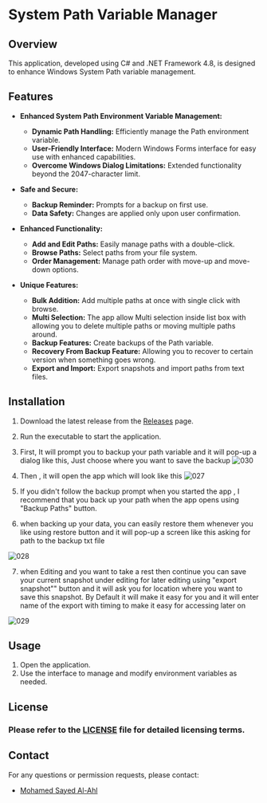 # System Path Variable Manager

## Overview

This application, developed using C# and .NET Framework 4.8, is designed to enhance Windows System Path variable management.

## Features

- **Enhanced  System Path Environment Variable Management:**
  
  - **Dynamic Path Handling:** Efficiently manage the Path environment variable.
  - **User-Friendly Interface:** Modern Windows Forms interface for easy use with enhanced capabilities.
  - **Overcome Windows Dialog Limitations:** Extended functionality beyond the 2047-character limit.

- **Safe and Secure:**
  
  - **Backup Reminder:** Prompts for a backup on first use.
  - **Data Safety:** Changes are applied only upon user confirmation.

- **Enhanced Functionality:**
  
  - **Add and Edit Paths:** Easily manage paths with a double-click.
  - **Browse Paths:** Select paths from your file system.
  - **Order Management:** Manage path order with move-up and move-down options.

- **Unique Features:**
  
  - **Bulk Addition:** Add multiple paths at once with single click with browse.
  - **Multi Selection:** The app allow Multi selection inside list box with allowing you to delete multiple paths or moving multiple paths around.
  - **Backup Features:** Create backups of the Path variable.
  - **Recovery From Backup Feature:** Allowing you to recover to certain version when something goes wrong.
  - **Export and Import:** Export snapshots and import paths from text files.

## Installation

1. Download the latest release from the [Releases](https://github.com/Mohamed-SayedAlAhl/EnvironmentPathManager/releases) page.

2. Run the executable to start the application.

3. First, It will prompt you to backup your path variable and it will pop-up a dialog like this, Just choose where you want to save the backup
   ![030](https://github.com/user-attachments/assets/d897ca95-0bcf-40a4-9a55-652e3625a928)

4. Then , it will open the app which will look like this 
   ![027](https://github.com/user-attachments/assets/d05f11a5-c536-4e95-bbce-7eb0d17b2a74)

5. If you didn't follow the backup prompt when you started the app , I recommend that you back up your path when the app opens using "Backup Paths" button. 

6. when backing up your data, you can easily restore them whenever you like using restore button and it will pop-up  a screen like this asking for path to the backup txt file

![028](https://github.com/user-attachments/assets/07e21e2f-f78c-477e-8280-ade85b6b607f)

7. when Editing and you want to take a rest then continue you can save your current snapshot under editing for later editing using "export snapshot"" button and it will ask you for location where you want to save this snapshot. By Default it will make it easy for you and it will enter name of the export with timing to make it easy for accessing later on

![029](https://github.com/user-attachments/assets/bc0714cc-7830-475d-8b4d-ed9763bb3449)

## Usage

1. Open the application.
2. Use the interface to manage and modify environment variables as needed.

## License

### Please refer to the [LICENSE](https://github.com/Mohamed-SayedAlAhl/EnvironmentPathManager/blob/main/LICENSE) file for detailed licensing terms.

## Contact

For any questions or permission requests, please contact:

- [Mohamed Sayed Al-Ahl](https://www.linkedin.com/in/mohamed-sayedalahl/)
